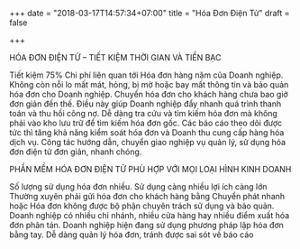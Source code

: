 +++
date = "2018-03-17T14:57:34+07:00"
title = "Hóa Đơn Điện Tử"
draft = false

+++

HÓA ĐƠN ĐIỆN TỬ – TIẾT KIỆM THỜI GIAN VÀ TIỀN BẠC

Tiết kiệm 75% Chi phí liên quan tới Hóa đơn hàng năm của Doanh nghiệp.
Không còn nỗi lo mất mát, hỏng, bị mờ hoặc bay mất thông tin và bảo quản hóa đơn cho Doanh nghiệp.
Chuyển hóa đơn cho khách hàng chưa bao giờ đơn giản đến thế. Điều này giúp Doanh nghiệp đẩy nhanh quá trình thanh toán và thu hồi công nợ.
Dễ dàng tra cứu và tìm kiếm hóa đơn mà không phải vào kho lưu trữ để tìm kiếm hóa đơn gốc.
Các báo cáo theo dõi được tức thì tăng khả năng kiểm soát hóa đơn và Doanh thu cung cấp hàng hóa dịch vụ.
Công tác hướng dẫn, chuyển giao nghiệp vụ quản lý, sử dụng hóa đơn điện tử đơn giản, nhanh chóng.

PHẦN MỀM HÓA ĐƠN ĐIỆN TỬ PHÙ HỢP VỚI MỌI LOẠI HÌNH KINH DOANH

Số lượng sử dụng hóa đơn nhiều. Sử dụng càng nhiều lợi ích càng lớn
Thường xuyên phải gửi hóa đơn cho khách hàng bằng Chuyển phát nhanh hoặc Hóa đơn không được bộ phận chuyên trách sử dụng và bảo quản.
Doanh nghiệp có nhiều chi nhánh, nhiều cửa hàng hay nhiều điểm xuất hóa đơn phân tán.
Doanh nghiệp hiện đang sử dụng phương pháp lập hóa đơn bằng tay.
Dễ dàng quản lý hóa đơn, tránh được sai sót về báo cáo
